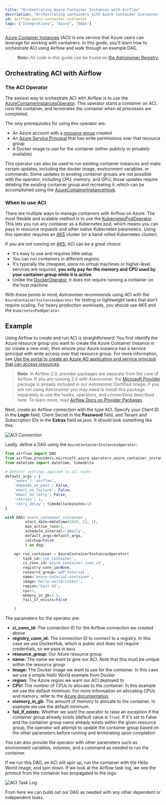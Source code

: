 ```yaml
---
title: "Orchestrating Azure Container Instances with Airflow"
description: "Orchestrating containers with Azure Container Instances from your Apache Airflow DAGs."
id: airflow-azure-container-instances
tags: ["Integrations", "Azure", "DAGs"]
---
```


[Azure Container Instances](https://azure.microsoft.com/en-us/services/container-instances/) (ACI) is one service that Azure users can leverage for working with containers. In this guide, you'll learn how to orchestrate ACI using Airflow and walk through an example DAG.

> **Note:** All code in this guide can be found on [the Astronomer Registry](https://registry.astronomer.io/dags/azure-container-instance).

## Orchestrating ACI with Airflow

### The ACI Operator

The easiest way to orchestrate ACI with Airflow is to use the [AzureContainerInstancesOperator](https://registry.astronomer.io/providers/microsoft-azure/modules/azurecontainerinstancesoperator). This operator starts a container on ACI, runs the container, and terminates the container when all processes are completed.

The only prerequisites for using this operator are:

- An Azure account with a [resource group](https://docs.microsoft.com/en-us/azure/azure-resource-manager/management/manage-resource-groups-portal) created
- An [Azure Service Principal](https://docs.microsoft.com/en-us/azure/active-directory/develop/app-objects-and-service-principals) that has write permissions over that resource group
- A Docker image to use for the container (either publicly or privately available)

This operator can also be used to run existing container instances and make certain updates, including the docker image, environment variables, or commands. Some updates to existing container groups are not possible with the operator, including CPU, memory, and GPU; those updates require deleting the existing container group and recreating it, which can be accomplished using the [AzureContainerInstanceHook](https://registry.astronomer.io/providers/microsoft-azure/modules/azurecontainerinstancehook).

### When to use ACI

There are multiple ways to manage containers with Airflow on Azure. The most flexible and scalable method is to use the [KubernetesPodOperator](https://registry.astronomer.io/providers/kubernetes/modules/kubernetespodoperator). This lets you run any container as a Kubernetes pod, which means you can pass in resource requests and other native Kubernetes parameters. Using this operator requires an [AKS](https://azure.microsoft.com/en-us/services/kubernetes-service/) cluster (or a hand-rolled Kubernetes cluster).

If you are not running on [AKS](https://azure.microsoft.com/en-us/services/kubernetes-service/), ACI can be a great choice:

- It's easy to use and requires little setup
- You can run containers in different regions
- It's typically the cheapest; since no virtual machines or higher-level services are required, **you only pay for the memory and CPU used by your container group while it is active**
- Unlike the [DockerOperator](https://registry.astronomer.io/providers/docker/modules/dockeroperator), it does not require running a container on the host machine

With these points in mind, Astronomer recommends using ACI with the `AzureContainerInstancesOperator` for testing or lightweight tasks that don't require scaling. For heavy production workloads, you should use AKS and the `KubernetesPodOperator`.

## Example

Using Airflow to create and run ACI is straightforward: You first identify the Azure resource group you want to create the Azure Container Instance in (or create a new one), then ensure your Azure instance has a service principal with write access over that resource group. For more information, see [Use the portal to create an Azure AD application and service principal that can access resources](https://docs.microsoft.com/en-us/azure/active-directory/develop/howto-create-service-principal-portal).

> **Note**: In Airflow 2.0, provider packages are separate from the core of Airflow. If you are running 2.0 with Astronomer, the [Microsoft Provider](https://registry.astronomer.io/providers/microsoft-azure) package is already included in our Astronomer Certified Image; if you are not using Astronomer you may need to install this package separately to use the hooks, operators, and connections described here. To learn more, read [Airflow Docs on Provider Packages](https://airflow.apache.org/docs/apache-airflow-providers/index.html).

Next, create an Airflow connection with the type ACI. Specify your Client ID in the **Login** field, Client Secret in the **Password** field, and Tenant and Subscription IDs in the **Extras** field as json. It should look something like this:

![ACI Connection](img/guides/aci_connection.png)

Lastly, define a DAG using the `AzureContainerInstancesOperator`:

```python
from airflow import DAG
from airflow.providers.microsoft.azure.operators.azure_container_instances import AzureContainerInstancesOperator
from datetime import datetime, timedelta

# Default settings applied to all tasks
default_args = {
    'owner': 'airflow',
    'depends_on_past': False,
    'email_on_failure': False,
    'email_on_retry': False,
    'retries': 1,
    'retry_delay': timedelta(minutes=1)
}

with DAG('azure_container_instances',
         start_date=datetime(2020, 12, 1),
         max_active_runs=1,
         schedule_interval='@daily',
         default_args=default_args,
         catchup=False
         ) as dag:

    opr_run_container = AzureContainerInstancesOperator(
        task_id='run_container',
        ci_conn_id='azure_container_conn_id',
        registry_conn_id=None,
        resource_group='adf-tutorial',
        name='azure-tutorial-container',
        image='hello-world:latest',
        region='East US',
        cpu=1,
        memory_in_gb=1.5,
        fail_if_exists=False

    )
```

The parameters for the operator are:

- **ci\_conn\_id:** The connection ID for the Airflow connection we created above
- **registry\_conn\_id:** The connection ID to connect to a registry. In this case we use DockerHub, which is public and does not require credentials, so we pass in `None`
- **resource\_group:** Our Azure resource group
- **name:** The name we want to give our ACI. Note that this must be unique within the resource group
- **image:** The Docker image we want to use for the container. In this case we use a simple Hello World example from Docker
- **region:** The Azure region we want our ACI deployed to
- **CPU:** The number of CPUs to allocate to the container. In this example we use the default minimum. For more information on allocating CPUs and memory, refer to the [Azure documentation](https://docs.microsoft.com/en-us/azure/container-instances/container-instances-faq).
- **memory\_in\_gb**: The amount of memory to allocate to the container. In example we use the default minimum.
- **fail\_if\_exists:** Whether we want the operator to raise an exception if the container group already exists (default value is `True`). If it's set to False and the container group name already exists within the given resource group, the operator will attempt to update the container group based on the other parameters before running and terminating upon completion

You can also provide the operator with other parameters such as environment variables, volumes, and a command as needed to run the container.

If we run this DAG, an ACI will spin up, run the container with the Hello World image, and spin down. If we look at the Airflow task log, we see the printout from the container has propagated to the logs:

![ACI Task Log](img/guides/aci_task_log.png)

From here we can build out our DAG as needed with any other dependent or independent tasks.